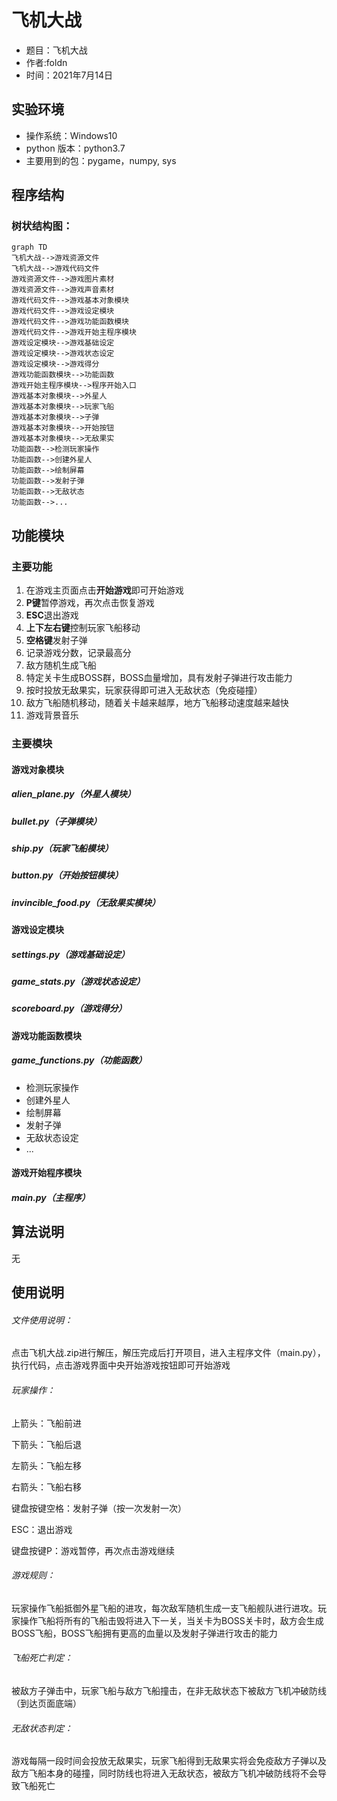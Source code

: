 # 飞机大战

- 题目：飞机大战
- 作者:foldn
- 时间：2021年7月14日

## 实验环境

- 操作系统：Windows10
- python 版本：python3.7
- 主要用到的包：pygame，numpy, sys

## 程序结构

### 树状结构图：

```mermaid
graph TD
飞机大战-->游戏资源文件
飞机大战-->游戏代码文件
游戏资源文件-->游戏图片素材
游戏资源文件-->游戏声音素材
游戏代码文件-->游戏基本对象模块
游戏代码文件-->游戏设定模块
游戏代码文件-->游戏功能函数模块
游戏代码文件-->游戏开始主程序模块
游戏设定模块-->游戏基础设定
游戏设定模块-->游戏状态设定
游戏设定模块-->游戏得分
游戏功能函数模块-->功能函数
游戏开始主程序模块-->程序开始入口
游戏基本对象模块-->外星人
游戏基本对象模块-->玩家飞船
游戏基本对象模块-->子弹
游戏基本对象模块-->开始按钮
游戏基本对象模块-->无敌果实
功能函数-->检测玩家操作
功能函数-->创建外星人
功能函数-->绘制屏幕
功能函数-->发射子弹
功能函数-->无敌状态
功能函数-->...
```





## 功能模块

### 主要功能

1. 在游戏主页面点击**开始游戏**即可开始游戏
2. **P键**暂停游戏，再次点击恢复游戏
3. **ESC**退出游戏
4. **上下左右键**控制玩家飞船移动
5. **空格键**发射子弹
6. 记录游戏分数，记录最高分
7. 敌方随机生成飞船
8. 特定关卡生成BOSS群，BOSS血量增加，具有发射子弹进行攻击能力
9. 按时投放无敌果实，玩家获得即可进入无敌状态（免疫碰撞）
10. 敌方飞船随机移动，随着关卡越来越厚，地方飞船移动速度越来越快
11. 游戏背景音乐



### 主要模块

#### 游戏对象模块

##### alien_plane.py（外星人模块）

##### 	bullet.py（子弹模块）

##### 	ship.py（玩家飞船模块）

##### button.py（开始按钮模块）

##### invincible_food.py（无敌果实模块）

#### 游戏设定模块

##### settings.py（游戏基础设定）

##### game_stats.py（游戏状态设定）

##### scoreboard.py（游戏得分）

#### 游戏功能函数模块

##### game_functions.py（功能函数）

- 检测玩家操作
- 创建外星人
- 绘制屏幕
- 发射子弹
- 无敌状态设定
- ...

#### 游戏开始程序模块

##### main.py（主程序）

## 算法说明

无

## 使用说明

###### 文件使用说明：

点击飞机大战.zip进行解压，解压完成后打开项目，进入主程序文件（main.py），执行代码，点击游戏界面中央开始游戏按钮即可开始游戏

###### 玩家操作：

上箭头：飞船前进

下箭头：飞船后退

左箭头：飞船左移

右箭头：飞船右移

键盘按键空格：发射子弹（按一次发射一次）

ESC：退出游戏

键盘按键P：游戏暂停，再次点击游戏继续

###### 游戏规则：

玩家操作飞船抵御外星飞船的进攻，每次敌军随机生成一支飞船舰队进行进攻。玩家操作飞船将所有的飞船击毁将进入下一关，当关卡为BOSS关卡时，敌方会生成BOSS飞船，BOSS飞船拥有更高的血量以及发射子弹进行攻击的能力

###### 飞船死亡判定：

被敌方子弹击中，玩家飞船与敌方飞船撞击，在非无敌状态下被敌方飞机冲破防线（到达页面底端）

###### 无敌状态判定：

游戏每隔一段时间会投放无敌果实，玩家飞船得到无敌果实将会免疫敌方子弹以及敌方飞船本身的碰撞，同时防线也将进入无敌状态，被敌方飞机冲破防线将不会导致飞船死亡